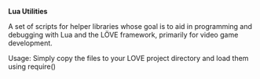 **Lua Utilities**

A set of scripts for helper libraries whose goal is to aid in programming and debugging with Lua and the LÖVE framework, primarily for video game development.

Usage: Simply copy the files to your LOVE project directory and load them using require()
